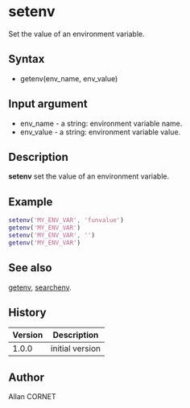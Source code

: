 # setenv

Set the value of an environment variable.

## Syntax

- getenv(env_name, env_value)

## Input argument

- env_name - a string: environment variable name.
- env_value - a string: environment variable value.

## Description

  <p><b>setenv</b> set the value of an environment variable.</p>

## Example

```matlab
setenv('MY_ENV_VAR', 'funvalue')
getenv('MY_ENV_VAR')
setenv('MY_ENV_VAR', '')
getenv('MY_ENV_VAR')
```

## See also

[getenv](getenv.md), [searchenv](searchenv.md).

## History

| Version | Description     |
| ------- | --------------- |
| 1.0.0   | initial version |

## Author

Allan CORNET

